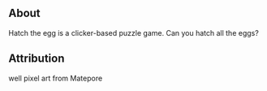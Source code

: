 ## About

Hatch the egg is a clicker-based puzzle game. Can you hatch all the eggs? 

## Attribution

well pixel art from Matepore

